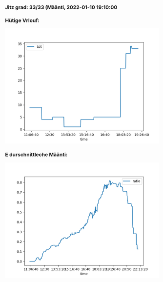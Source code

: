 ### Jitz grad: 33/33 (Määnti, 2022-01-10 19:10:00

### Hütige Vrlouf:
![Graph](Today.png)

### E durschnittleche Määnti:
![Graph](Määnti.png)
